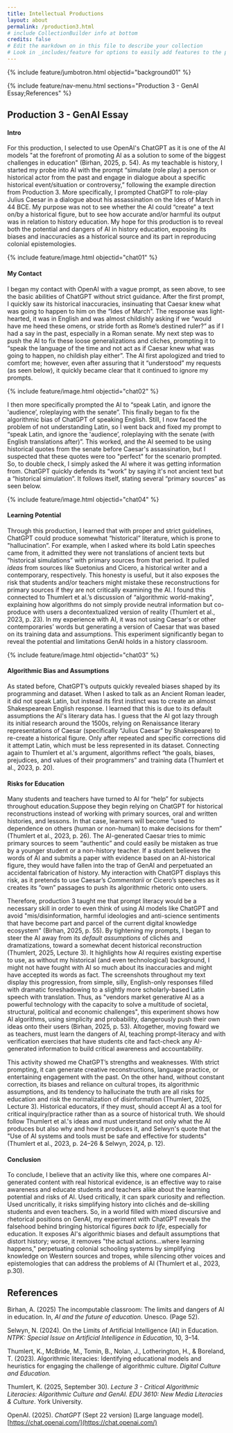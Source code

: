```yaml
---
title: Intellectual Productions
layout: about
permalink: /production3.html
# include CollectionBuilder info at bottom
credits: false
# Edit the markdown on in this file to describe your collection
# Look in _includes/feature for options to easily add features to the page
---
```


{% include feature/jumbotron.html objectid="background01" %}

{% include feature/nav-menu.html sections="Production 3 - GenAI Essay;References" %}

## Production 3 - GenAI Essay

#### Intro 
For this production, I selected to use OpenAI's ChatGPT as it is one of the AI models "at the forefront of promoting AI as a solution to some of the biggest challenges in education" (Birhan, 2025, p. 54). As my teachable is history, I started my probe into AI with the prompt “simulate (role play) a person or historical actor from the past and engage in dialogue about a specific historical event/situation or controversy,” following the example direction from Production 3. More specifically, I prompted ChatGPT to role-play Julius Caesar in a dialogue about his assassination on the Ides of March in 44 BCE. My purpose was not to see whether the AI could “create” a text on/by a historical figure, but to see how accurate and/or harmful its output was in relation to history education. My hope for this production is to reveal both the potential and dangers of AI in history education, exposing its biases and inaccuracies as a historical source and its part in reproducing colonial epistemologies.

{% include feature/image.html objectid="chat01" %}

#### My Contact
I began my contact with OpenAI with a vague prompt, as seen above, to see the basic abilities of ChatGPT without strict guidance. After the first prompt, I quickly saw its historical inaccuracies, insinuating that Caesar knew what was going to happen to him on the “Ides of March”. The response was light-hearted, it was in English and was almost childishly asking if we “would have me heed these omens, or stride forth as Rome’s destined ruler?” as if I had a say in the past, especially in a Roman senate. My next step was to push the AI to fix these loose generalizations and cliches, prompting it to “speak the language of the time and not act as if Caesar knew what was going to happen, no childish play either”. The AI first apologized and tried to comfort me; however, even after assuring that it “understood” my requests (as seen below), it quickly became clear that it continued to ignore my prompts.

{% include feature/image.html objectid="chat02" %}

I then more specifically prompted the AI to “speak Latin, and ignore the 'audience’, roleplaying with the senate”. This finally began to fix the algorithmic bias of ChatGPT of speaking English. Still, I now faced the problem of not understanding Latin, so I went back and fixed my prompt to “speak Latin, and ignore the 'audience’, roleplaying with the senate (with English translations after)”. This worked, and the AI seemed to be using historical quotes from the senate before Caesar's assassination, but I suspected that these quotes were too "perfect" for the scenario prompted. So, to double check, I simply asked the AI where it was getting information from. ChatGPT quickly defends its “work” by saying it's not ancient text but a “historical simulation”. It follows itself, stating several “primary sources” as seen below.

{% include feature/image.html objectid="chat04" %}

#### Learning Potential
Through this production, I learned that with proper and strict guidelines, ChatGPT could produce somewhat “historical” literature, which is prone to "hallucination”. For example, when I asked where its bold Latin speeches came from, it admitted they were not translations of ancient texts but “historical simulations” with primary sources from that period. It pulled *ideas* from sources like Suetonius and Cicero, a historical writer and a contemporary, respectively. This honesty is useful, but it also exposes the risk that students and/or teachers might mistake these reconstructions for primary sources if they are not critically examining the AI. I found this connected to Thumlert et al.’s discussion of “algorithmic world-making", explaining how algorithms do not simply provide neutral information but co-produce with users a decontextualized version of reality (Thumlert et al., 2023, p. 23). In my experience with AI, it was not using Caesar's or other contemporaries’ words but generating a version of Caesar that was based on its training data and assumptions. This experiment significantly began to reveal the potential and limitations GenAI holds in a history classroom. 

{% include feature/image.html objectid="chat03" %}

#### Algorithmic Bias and Assumptions
As stated before, ChatGPT’s outputs quickly revealed biases shaped by its programming and dataset. When I asked to talk as an Ancient Roman leader, it did not speak Latin, but instead its first instinct was to create an almost Shakespearean English response. I learned that this is due to its default assumptions the AI's literary data has. I guess that the AI got lazy through its initial research around the 1500s, relying on Renaissance literary representations of Caesar (specifically “Julius Caesar” by Shakespeare) to re-create a historical figure. Only after repeated and specific corrections did it attempt Latin, which must be less represented in its dataset. Connecting again to Thumlert et al.'s argument, algorithms reflect “the goals, biases, prejudices, and values of their programmers” and training data (Thumlert et al., 2023, p. 20).

#### Risks for Education
Many students and teachers have turned to AI for “help” for subjects throughout education.Suppose they begin relying on ChatGPT for historical reconstructions instead of working with primary sources, oral and written histories, and lessons. In that case, learners will become “used to dependence on others (human or non-human) to make decisions for them” (Thumlert et al., 2023, p. 26). The AI-generated Caesar tries to mimic primary sources to seem “authentic” and could easily be mistaken as true by a younger student or a non-history teacher. If a student believes the words of AI and submits a paper with evidence based on an AI-historical figure, they would have fallen into the trap of GenAI and perpetuated an accidental fabrication of history. My interaction with ChatGPT displays this risk, as it pretends to use Caesar’s *Commentarii* or Cicero’s speeches as it creates its “own” passages to push its algorithmic rhetoric onto users.

Therefore, production 3 taught me that prompt literacy would be a necessary skill in order to even think of using AI models like ChatGPT and avoid "mis/disinformation, harmful ideologies and anti-science sentiments that have become part and parcel of the current digital knowledge ecosystem" (Birhan, 2025, p. 55). By tightening my prompts, I began to steer the AI away from its *default assumptions* of clichés and dramatizations, toward a somewhat decent historical reconstruction (Thumlert, 2025, Lecture 3). It highlights how AI requires existing expertise to use, as without my historical (and even technological) background, I might not have fought with AI so much about its inaccuracies and might have accepted its words as fact. The screenshots throughout my text display this progression, from simple, silly, English-only responses filled with dramatic foreshadowing to a slightly more scholarly-based Latin speech with translation. Thus, as "vendors market generative AI as a powerful technology with the capacity to solve a multitude of societal, structural, political and economic challenges", this experiment shows how AI algorithms, using simplicity and probability, dangerously push their own ideas onto their users (Birhan, 2025, p. 53). Altogether, moving foward we as teachers, must learn the dangers of AI, teaching prompt-literacy and with verification exercises that have students cite and fact-check any AI-generated information to build critical awareness and accountability.

This activity showed me ChatGPT’s strengths and weaknesses. With strict prompting, it can generate creative reconstructions, language practice, or entertaining engagement with the past. On the other hand, without constant correction, its biases and reliance on cultural tropes, its algorithmic assumptions, and its tendency to hallucinate the truth are all risks for education and risk the normalization of disinformation (Thumlert, 2025, Lecture 3). Historical educators, if they must, should accept AI as a tool for critical inquiry/practice rather than as a source of historical truth. We should follow Thumlert et al.'s ideas and must understand not only what the AI produces but also why and how it produces it, and Selwyn's quote that the "Use of AI systems and tools must be safe and effective for students" (Thumlert et al., 2023, p. 24–26 & Selwyn, 2024, p. 12). 

#### Conclusion

To conclude, I believe that an activity like this, where one compares AI-generated content with real historical evidence, is an effective way to raise awareness and educate students and teachers alike about the learning potential and risks of AI. Used critically, it can spark curiosity and reflection. Used uncritically, it risks simplifying history into clichés and de-skilling students and even teachers. So, in a world filled with mixed discursive and rhetorical positions on GenAI, my experiment with ChatGPT reveals the falsehood behind bringing historical figures *back to life*, especially for education. It exposes AI's algorithmic biases and default assumptions that distort history; worse, it removes "the actual actions...where learning happens," perpetuating colonial schooling systems by simplifying knowledge on Western sources and tropes, while silencing other voices and epistemologies that can address the problems of AI (Thumlert et al., 2023, p.30). 

## References

Birhan, A. (2025) The incomputable classroom: The limits and dangers of AI in education. In, *AI and the future of education.* Unesco. (Page 52). 

Selwyn, N. (2024). On the Limits of Artificial Intelligence (AI) in Education. *NTPK: Special Issue on Artificial Intelligence in Education*, 10, 3–14.

Thumlert, K., McBride, M., Tomin, B., Nolan, J., Lotherington, H., & Boreland, T. (2023). Algorithmic literacies: Identifying educational models and heuristics for engaging the challenge of algorithmic culture. *Digital Culture and Education.*

Thumlert, K. (2025, September 30). *Lecture 3 - Critical Algorithmic Literacies: Algorithmic Culture and GenAI. EDU 3610: New Media Literacies & Culture*. York University.

OpenAI. (2025). *ChatGPT* (Sept 22 version) [Large language model]. [https://chat.openai.com/](https://chat.openai.com/)
